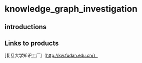 # knowledge_graph_investigation

## introductions
## Links to products
[复旦大学知识工厂]（http://kw.fudan.edu.cn/）

